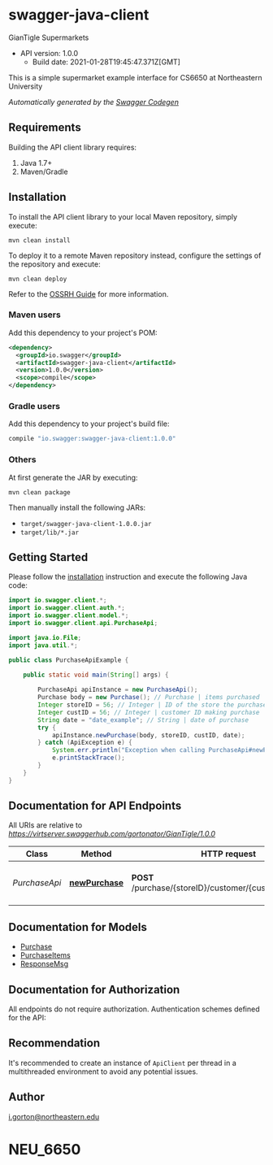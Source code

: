 # swagger-java-client

GianTigle Supermarkets
- API version: 1.0.0
  - Build date: 2021-01-28T19:45:47.371Z[GMT]

This is a simple supermarket example interface for CS6650 at Northeastern University 


*Automatically generated by the [Swagger Codegen](https://github.com/swagger-api/swagger-codegen)*


## Requirements

Building the API client library requires:
1. Java 1.7+
2. Maven/Gradle

## Installation

To install the API client library to your local Maven repository, simply execute:

```shell
mvn clean install
```

To deploy it to a remote Maven repository instead, configure the settings of the repository and execute:

```shell
mvn clean deploy
```

Refer to the [OSSRH Guide](http://central.sonatype.org/pages/ossrh-guide.html) for more information.

### Maven users

Add this dependency to your project's POM:

```xml
<dependency>
  <groupId>io.swagger</groupId>
  <artifactId>swagger-java-client</artifactId>
  <version>1.0.0</version>
  <scope>compile</scope>
</dependency>
```

### Gradle users

Add this dependency to your project's build file:

```groovy
compile "io.swagger:swagger-java-client:1.0.0"
```

### Others

At first generate the JAR by executing:

```shell
mvn clean package
```

Then manually install the following JARs:

* `target/swagger-java-client-1.0.0.jar`
* `target/lib/*.jar`

## Getting Started

Please follow the [installation](#installation) instruction and execute the following Java code:

```java
import io.swagger.client.*;
import io.swagger.client.auth.*;
import io.swagger.client.model.*;
import io.swagger.client.api.PurchaseApi;

import java.io.File;
import java.util.*;

public class PurchaseApiExample {

    public static void main(String[] args) {
        
        PurchaseApi apiInstance = new PurchaseApi();
        Purchase body = new Purchase(); // Purchase | items purchased
        Integer storeID = 56; // Integer | ID of the store the purchase takes place at
        Integer custID = 56; // Integer | customer ID making purchase
        String date = "date_example"; // String | date of purchase
        try {
            apiInstance.newPurchase(body, storeID, custID, date);
        } catch (ApiException e) {
            System.err.println("Exception when calling PurchaseApi#newPurchase");
            e.printStackTrace();
        }
    }
}
```

## Documentation for API Endpoints

All URIs are relative to *https://virtserver.swaggerhub.com/gortonator/GianTigle/1.0.0*

Class | Method | HTTP request | Description
------------ | ------------- | ------------- | -------------
*PurchaseApi* | [**newPurchase**](docs/PurchaseApi.md#newPurchase) | **POST** /purchase/{storeID}/customer/{custID}/date/{date} | A customer purchase from a store

## Documentation for Models

 - [Purchase](docs/Purchase.md)
 - [PurchaseItems](docs/PurchaseItems.md)
 - [ResponseMsg](docs/ResponseMsg.md)

## Documentation for Authorization

All endpoints do not require authorization.
Authentication schemes defined for the API:

## Recommendation

It's recommended to create an instance of `ApiClient` per thread in a multithreaded environment to avoid any potential issues.

## Author

i.gorton@northeastern.edu
# NEU_6650
